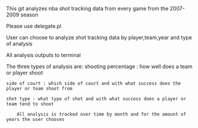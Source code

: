 This git analyzes nba shot tracking data from every game from the 2007-2009 season

Please use delegate.pl

User can choose to analyze shot tracking data by player,team,year and type of analysis

All analysis outputs to terminal

The three types of analysis are:
	shooting percentage : how well does a team or player shoot

	side of court : which side of court and with what success does the player or team shoot from

	shot type : what type of shot and with what success does a player or team tend to shoot

		All analysis is tracked over time by month and for the amount of years the user chooses





